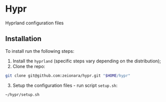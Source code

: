 # Hypr

Hyprland configuration files

## Installation

To install run the following steps:

1. Install the `hyprland` (specific steps vary depending on the distribution);
2. Clone the repo:

```sh
git clone git@github.com:zeionara/hypr.git "$HOME/hypr"
```

3. Setup the configuration files - run script `setup.sh`:

```sh
~/hypr/setup.sh
```

